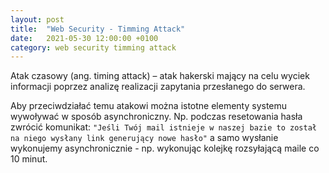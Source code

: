 ```yaml
---
layout: post
title:  "Web Security - Timming Attack"
date:   2021-05-30 12:00:00 +0100
category: web security timming attack
---
```


Atak czasowy (ang. timing attack) – atak hakerski mający na celu wyciek informacji poprzez analizę realizacji zapytania przesłanego do serwera.

Aby przeciwdziałać temu atakowi można istotne elementy systemu wywoływać w sposób asynchroniczny. Np. podczas resetowania hasła zwrócić komunikat: `"Jeśli Twój mail istnieje w naszej bazie to został na niego wysłany link generujący nowe hasło"` a samo wysłanie wykonujemy asynchronicznie - np. wykonując kolejkę rozsyłającą maile co 10 minut.